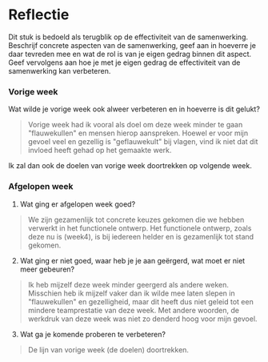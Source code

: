 Reflectie
==========

Dit stuk is bedoeld als terugblik op de effectiviteit van de samenwerking.
Beschrijf concrete aspecten van de samenwerking, geef aan in hoeverre je daar tevreden mee en wat de rol is
 van je eigen gedrag binnen dit aspect. Geef vervolgens aan hoe je met je eigen gedrag de effectiviteit van 
 de samenwerking kan verbeteren.
 

### Vorige week
Wat wilde je vorige week ook alweer verbeteren en in hoeverre is dit gelukt? 
> Vorige week had ik vooral als doel om deze week minder te gaan "flauwekullen" en mensen hierop aanspreken. Hoewel er voor mijn gevoel veel en gezellig is "geflauwekult" bij vlagen, vind ik niet dat dit invloed heeft gehad op het gemaakte werk.

Ik zal dan ook de doelen van vorige week doortrekken op volgende week.

### Afgelopen week

1. Wat ging er afgelopen week goed?
> We zijn gezamenlijk tot concrete keuzes gekomen die we hebben verwerkt in het functionele ontwerp. Het functionele ontwerp, zoals deze nu is (week4), is bij iedereen helder en is gezamenlijk tot stand gekomen.

2. Wat ging er niet goed, waar heb je je aan geërgerd, wat moet er niet meer gebeuren?
> Ik heb mijzelf deze week minder geergerd als andere weken. Misschien heb ik mijzelf vaker dan ik wilde mee laten slepen in "flauwekullen" en gezelligheid, maar dit heeft dus niet geleid tot een mindere teamprestatie van deze week. Met andere woorden, de werkdruk van deze week was niet zo denderd hoog voor mijn gevoel.
 
3. Wat ga je komende proberen te verbeteren?
> De lijn van vorige week (de doelen) doortrekken.


